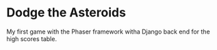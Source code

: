# Dodge the Asteroids
My first game with the Phaser framework witha  Django back end for the high scores table.
